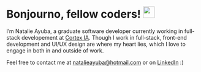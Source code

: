 # Bonjourno, fellow coders! <img src="https://raw.githubusercontent.com/MartinHeinz/MartinHeinz/master/wave.gif" width="30px">
I’m Natalie Ayuba, a graduate software developer currently working in full-stack developement at <a href="https://www.cortex-ia.com/" target="_blank">Cortex IA</a>. Though I work in full-stack, front-end development and UI/UX design are where my heart lies, which I love to engage in both in and outside of work.

Feel free to contact me at natalieayuba@hotmail.com or on <a href="https://www.linkedin.com/in/natalie-ayuba/" target="_blank">LinkedIn</a> :)

<!---
natalieayuba/natalieayuba is a ✨ special ✨ repository because its `README.md` (this file) appears on your GitHub profile.
You can click the Preview link to take a look at your changes.
--->
